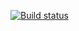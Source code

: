 [![Build status](https://ci.appveyor.com/api/projects/status/1e08bhy9fsmtl45g?svg=true)](https://ci.appveyor.com/project/ian25gts/testapi)
